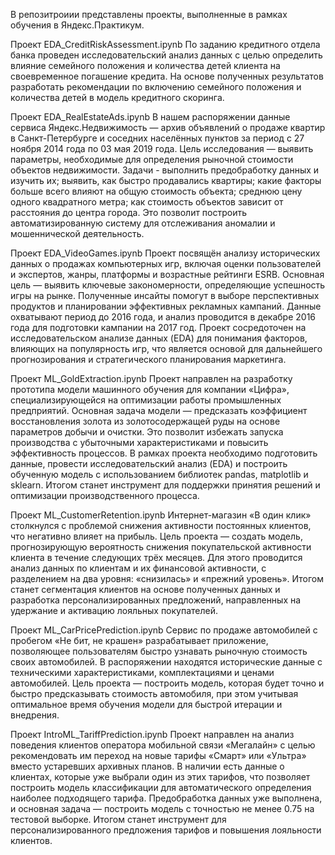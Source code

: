 В репозитроиии представлены проекты, выполненные в рамках обучения в Яндекс.Практикум.

Проект EDA_CreditRiskAssessment.ipynb
По заданию кредитного отдела банка проведен исследовательский анализ данных с целью определить влияние семейного положения и количества детей клиента на своевременное погашение кредита. На основе полученных результатов разработать рекомендации по включению семейного положения и количества детей в модель кредитного скоринга.


Проект ‎EDA_RealEstateAds.ipynb
В нашем распоряжении данные сервиса Яндекс.Недвижимость — архив объявлений о продаже квартир в Санкт-Петербурге и соседних населённых пунктов за период с 27 ноября 2014 года по 03 мая 2019 года.
Цель исследования — выявить параметры, необходимые для определения рыночной стоимости объектов недвижимости. Задачи - выполнить предобработку данных и изучить их; выявить, как быстро продавались квартиры; какие факторы больше всего влияют на общую стоимость объекта; среднюю цену одного квадратного метра; как стоимость объектов зависит от расстояния до центра города. Это позволит построить автоматизированную систему для отслеживания аномалии и мошеннической деятельность.


Проект EDA_VideoGames.ipynb
Проект посвящён анализу исторических данных о продажах компьютерных игр, включая оценки пользователей и экспертов, жанры, платформы и возрастные рейтинги ESRB. Основная цель — выявить ключевые закономерности, определяющие успешность игры на рынке. Полученные инсайты помогут в выборе перспективных продуктов и планировании эффективных рекламных кампаний. Данные охватывают период до 2016 года, и анализ проводится в декабре 2016 года для подготовки кампании на 2017 год. Проект сосредоточен на исследовательском анализе данных (EDA) для понимания факторов, влияющих на популярность игр, что является основой для дальнейшего прогнозирования и стратегического планирования маркетинга.


Проект ML_GoldExtraction.ipynb
Проект направлен на разработку прототипа модели машинного обучения для компании «Цифра», специализирующейся на оптимизации работы промышленных предприятий. Основная задача модели — предсказать коэффициент восстановления золота из золотосодержащей руды на основе параметров добычи и очистки. Это позволит избежать запуска производства с убыточными характеристиками и повысить эффективность процессов. В рамках проекта необходимо подготовить данные, провести исследовательский анализ (EDA) и построить обученную модель с использованием библиотек pandas, matplotlib и sklearn. Итогом станет инструмент для поддержки принятия решений и оптимизации производственного процесса.


Проект ML_CustomerRetention.ipynb
Интернет-магазин «В один клик» столкнулся с проблемой снижения активности постоянных клиентов, что негативно влияет на прибыль. Цель проекта — создать модель, прогнозирующую вероятность снижения покупательской активности клиента в течение следующих трёх месяцев. Для этого проводится анализ данных по клиентам и их финансовой активности, с разделением на два уровня: «снизилась» и «прежний уровень». Итогом станет сегментация клиентов на основе полученных данных и разработка персонализированных предложений, направленных на удержание и активацию лояльных покупателей.


Проект ML_CarPricePrediction.ipynb
Сервис по продаже автомобилей с пробегом «Не бит, не крашен» разрабатывает приложение, позволяющее пользователям быстро узнавать рыночную стоимость своих автомобилей. В распоряжении находятся исторические данные с техническими характеристиками, комплектациями и ценами автомобилей. Цель проекта — построить модель, которая будет точно и быстро предсказывать стоимость автомобиля, при этом учитывая оптимальное время обучения модели для быстрой итерации и внедрения.


Проект IntroML_TariffPrediction.ipynb
Проект направлен на анализ поведения клиентов оператора мобильной связи «Мегалайн» с целью рекомендовать им переход на новые тарифы «Смарт» или «Ультра» вместо устаревших архивных планов. В наличии есть данные о клиентах, которые уже выбрали один из этих тарифов, что позволяет построить модель классификации для автоматического определения наиболее подходящего тарифа. Предобработка данных уже выполнена, и основная задача — построить модель с точностью не менее 0.75 на тестовой выборке. Итогом станет инструмент для персонализированного предложения тарифов и повышения лояльности клиентов.
